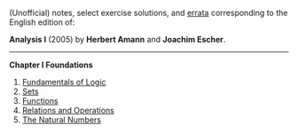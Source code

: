 (Unofficial) notes, select exercise solutions, and [errata](/00-errata.html) corresponding to the English edition of:

**Analysis I** (2005) by **Herbert Amann** and **Joachim Escher**. 

---



**Chapter I   Foundations**

1. [Fundamentals of Logic](/01-01-logic.html) 
2. [Sets](/01-02-sets.html)
3. [Functions](/01-03-functions.html)
4. [Relations and Operations](/01-04-relations-operations.html) 
5. [The Natural Numbers](/01-05-natural-numbers.html)

